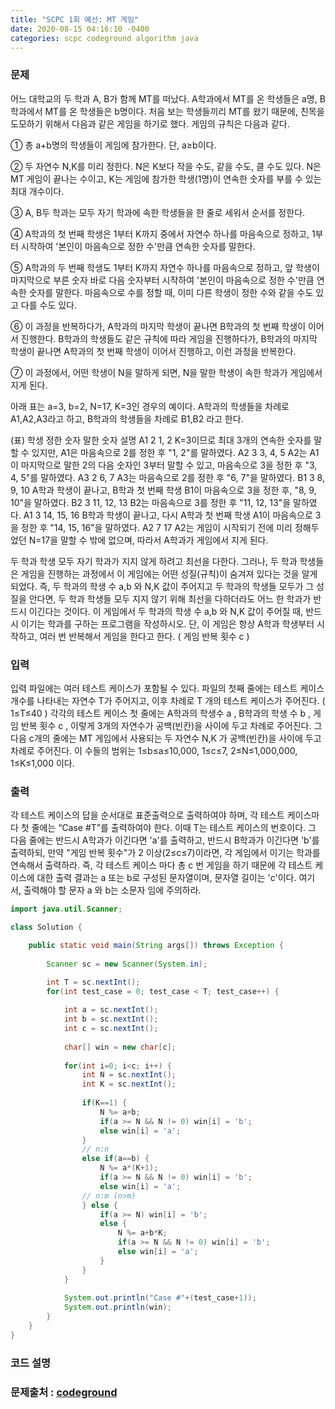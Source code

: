 ```yaml
---
title: "SCPC 1회 예선: MT 게임"
date: 2020-08-15 04:16:10 -0400
categories: scpc codeground algorithm java
---
```


### 문제
어느 대학교의 두 학과 A, B가 함께 MT를 떠났다. A학과에서 MT를 온 학생들은 a명, B학과에서 MT를 온 학생들은 b명이다.
처음 보는 학생들끼리 MT를 왔기 때문에, 친목을 도모하기 위해서 다음과 같은 게임을 하기로 했다. 게임의 규칙은 다음과 같다.

① 총 a+b명의 학생들이 게임에 참가한다. 단, a≥b이다.

② 두 자연수 N,K를 미리 정한다. N은 K보다 작을 수도, 같을 수도, 클 수도 있다.
    N은 MT 게임이 끝나는 수이고, K는 게임에 참가한 학생(1명)이 연속한 숫자를 부를 수 있는 최대 개수이다.

③ A, B두 학과는 모두 자기 학과에 속한 학생들을 한 줄로 세워서 순서를 정한다.

④ A학과의 첫 번째 학생은 1부터 K까지 중에서 자연수 하나를 마음속으로 정하고,
    1부터 시작하여 '본인이 마음속으로 정한 수'만큼 연속한 숫자를 말한다. 

⑤ A학과의 두 번째 학생도 1부터 K까지 자연수 하나를 마음속으로 정하고,
    앞 학생이 마지막으로 부른 숫자 바로 다음 숫자부터 시작하여 '본인이 마음속으로 정한 수'만큼 연속한 숫자를 말한다.
    마음속으로 수를 정할 때, 이미 다른 학생이 정한 수와 같을 수도 있고 다를 수도 있다. 

⑥ 이 과정을 반복하다가, A학과의 마지막 학생이 끝나면 B학과의 첫 번째 학생이 이어서 진행한다.
    B학과의 학생들도 같은 규칙에 따라 게임을 진행하다가,
    B학과의 마지막 학생이 끝나면 A학과의 첫 번째 학생이 이어서 진행하고, 이런 과정을 반복한다. 

⑦ 이 과정에서, 어떤 학생이 N을 말하게 되면, N을 말한 학생이 속한 학과가 게임에서 지게 된다. 

아래 표는 a=3, b=2, N=17, K=3인 경우의 예이다.
A학과의 학생들을 차례로 A1,A2,A3라고 하고, B학과의 학생들을 차례로 B1,B2 라고 한다. 

(표)
학생	정한 숫자	말한 숫자	설명
A1	2	1, 2	K=3이므로 최대 3개의 연속한 숫자를 말할 수 있지만,
A1은 마음속으로 2를 정한 후 "1, 2"를 말하였다.
A2	3	3, 4, 5	A2는 A1이 마지막으로 말한 2의 다음 숫자인 3부터 말할
수 있고, 마음속으로 3을 정한 후 "3, 4, 5"를 말하였다.
A3	2	6, 7	A3는 마음속으로 2를 정한 후 "6, 7"을 말하였다.
B1	3	8, 9, 10	A학과 학생이 끝나고, B학과 첫 번째 학생 B1이
마음속으로 3을 정한 후, "8, 9, 10"을 말하였다.
B2	3	11, 12, 13	B2는 마음속으로 3를 정한 후 "11, 12, 13"을 말하였다.
A1	3	14, 15, 16	B학과 학생이 끝나고, 다시 A학과 첫 번째 학생 A1이
 마음속으로 3을 정한 후 "14, 15, 16"을 말하였다.
A2	7	17	A2는 게임이 시작되기 전에 미리 정해두었던 N=17을
말할 수 밖에 없으며, 따라서 A학과가 게임에서 지게 된다.


두 학과 학생 모두 자기 학과가 지지 않게 하려고 최선을 다한다.
그러나, 두 학과 학생들은 게임을 진행하는 과정에서 이 게임에는 어떤 성질(규칙)이 숨겨져 있다는 것을 알게 되었다.
즉, 두 학과의 학생 수 a,b 와 N,K 값이 주어지고 두 학과의 학생들 모두가 그 성질을 안다면,
두 학과 학생들 모두 지지 않기 위해 최선을 다하더라도 어느 한 학과가 반드시 이긴다는 것이다.
이 게임에서 두 학과의 학생 수 a,b 와 N,K 값이 주어질 때, 반드시 이기는 학과를 구하는 프로그램을 작성하시오.
단, 이 게임은 항상 A학과 학생부터 시작하고, 여러 번 반복해서 게임을 한다고 한다. ( 게임 반복 횟수 c )


### 입력
입력 파일에는 여러 테스트 케이스가 포함될 수 있다.
파일의 첫째 줄에는 테스트 케이스 개수를 나타내는 자연수 T가 주어지고,
이후 차례로 T 개의 테스트 케이스가 주어진다. ( 1≤T≤40 )
각각의 테스트 케이스 첫 줄에는 A학과의 학생수 a , B학과의 학생 수 b , 게임 반복 횟수 c ,
이렇게 3개의 자연수가 공백(빈칸)을 사이에 두고 차례로 주어진다.
그 다음 c개의 줄에는 MT 게임에서 사용되는 두 자연수  N,K 가 공백(빈칸)을 사이에 두고 차례로 주어진다.
이 수들의 범위는  1≤b≤a≤10,000,   1≤c≤7,   2≤N≤1,000,000,   1≤K≤1,000 이다.

### 출력
각 테스트 케이스의 답을 순서대로 표준출력으로 출력하여야 하며,
각 테스트 케이스마다 첫 줄에는 “Case #T”를 출력하여야 한다. 이때 T는 테스트 케이스의 번호이다.
그 다음 줄에는 반드시 A학과가 이긴다면 'a'를 출력하고, 반드시 B학과가 이긴다면 'b'를 출력하되,
만약 "게임 반복 횟수"가 2 이상(2≤c≤7)이라면, 각 게임에서 이기는 학과를 연속해서 출력하라.
즉, 각 테스트 케이스 마다 총 c 번 게임을 하기 때문에 각 테스트 케이스에 대한 출력 결과는 a 또는 b로 구성된 문자열이며,
문자열 길이는 'c'이다. 여기서, 출력해야 할 문자 a 와 b는 소문자 임에 주의하라.

```java
import java.util.Scanner;

class Solution {

	public static void main(String args[]) throws Exception	{
		
		Scanner sc = new Scanner(System.in);

		int T = sc.nextInt();
		for(int test_case = 0; test_case < T; test_case++) {
			
			int a = sc.nextInt();
			int b = sc.nextInt();
			int c = sc.nextInt();
			
			char[] win = new char[c];
			
			for(int i=0; i<c; i++) {
				int N = sc.nextInt();
				int K = sc.nextInt();
				
				if(K==1) {
					N %= a+b;
					if(a >= N && N != 0) win[i] = 'b';
					else win[i] = 'a';
				}
				// n:n
				else if(a==b) {
					N %= a*(K+1);
					if(a >= N && N != 0) win[i] = 'b';
					else win[i] = 'a';
				// n:m (n>m)
				} else {
					if(a >= N) win[i] = 'b';
					else {
						N %= a+b*K;
						if(a >= N && N != 0) win[i] = 'b';
						else win[i] = 'a';
					}
				}
			}
			
			System.out.println("Case #"+(test_case+1));
			System.out.println(win);
		}
	}
}
```

### 코드 설명


### 문제출처 : [codeground]

[codeground]: https://www.codeground.org
